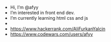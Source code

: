 - Hi, I’m @afyy
- I’m interested in front end dev.
- I’m currently learning html css and js
- 
- https://www.hackerrank.com/AliFurkanYalcin
- https://www.codewars.com/users/afyy

